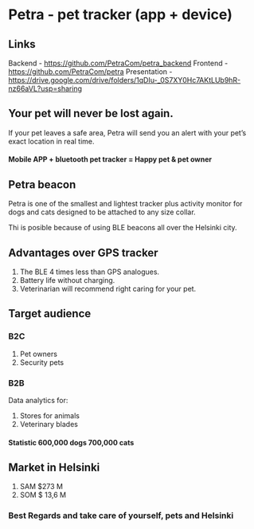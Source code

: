 # Petra - pet tracker (app + device)

## Links

Backend - https://github.com/PetraCom/petra_backend
Frontend - https://github.com/PetraCom/petra
Presentation - https://drive.google.com/drive/folders/1qDIu-_0S7XY0Hc7AKtLUb9hR-nz66aVL?usp=sharing

## Your pet will never be lost again.

If your pet leaves a safe area, Petra will send you an alert with your pet’s exact location in real time. 

#### Mobile APP + bluetooth pet tracker = Happy pet & pet owner

## Petra beacon

Petra is one of the smallest and lightest tracker plus activity monitor for dogs and cats designed to be attached to any size collar. 

Thi is posible because of using BLE beacons all over the Helsinki city.

## Advantages over GPS tracker

1. The BLE 4 times less than GPS analogues.
1. Battery life without charging.
1. Veterinarian will recommend right caring for your pet.

## Target audience

### B2C

1. Pet owners
1. Security pets

### B2B

Data analytics for:

1. Stores for animals
1. Veterinary blades

#### Statistic 600,000 dogs 700,000 cats

## Market in Helsinki

1. SAM $273 M
1. SOM $ 13,6 M

### Best Regards and take care of yourself, pets and Helsinki
